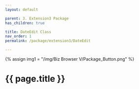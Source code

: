 ```yaml
---
layout: default

parent: 3. Extension3 Package
has_children: true

title: DateEdit Class
nav_order: 1
permalink: /package/extension3/DateEdit

---
```

{% assign img1 = "/img/Biz Browser V/Package_Button.png" %}


# {{ page.title }}
